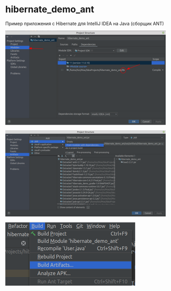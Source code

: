 # hibernate_demo_ant
Пример приложения с Hibernate для IntelliJ IDEA на Java (сборщик ANT)

![screenshot](screenshot1.png)

![screenshot](screenshot2.png)

![screenshot](screenshot3.png)

